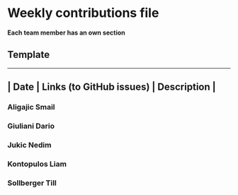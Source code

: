 # Weekly contributions file

**Each team member has an own section**

## Template

-------------------------------------------------------
|  Date  |  Links (to GitHub issues)  |  Description  |
-------------------------------------------------------

### Aligajic Smail

### Giuliani Dario

### Jukic Nedim

### Kontopulos Liam

### Sollberger Till

